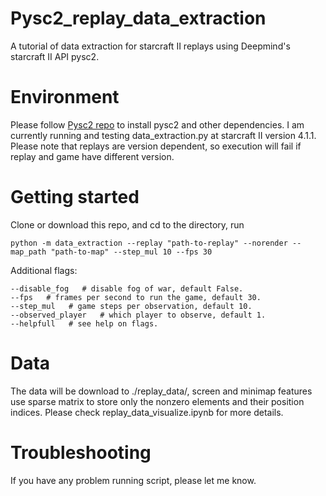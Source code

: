 # Pysc2_replay_data_extraction
A tutorial of data extraction for starcraft II replays using Deepmind's starcraft II API pysc2.

# Environment
Please follow [Pysc2 repo](https://github.com/deepmind/pysc2) to install pysc2 and other dependencies. I am currently running
and testing data_extraction.py at starcraft II version 4.1.1. Please note that replays are version dependent, so execution will 
fail if replay and game have different
version.

# Getting started
Clone or download this repo, and cd to the directory, run

```shell
python -m data_extraction --replay "path-to-replay" --norender --map_path "path-to-map" --step_mul 10 --fps 30
```
Additional flags:
```shell
--disable_fog   # disable fog of war, default False.
--fps   # frames per second to run the game, default 30.
--step_mul   # game steps per observation, default 10.
--observed_player   # which player to observe, default 1.
--helpfull   # see help on flags.
```

# Data
The data will be download to ./replay_data/, screen and minimap features use sparse matrix to store only the nonzero elements and their position indices. Please check replay_data_visualize.ipynb for more details.

# Troubleshooting
If you have any problem running script, please let me know.
